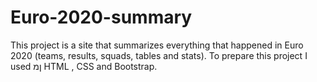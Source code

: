 # Euro-2020-summary
This project is a site that summarizes everything that happened in Euro 2020 (teams, results, squads, tables and stats).
To prepare this project I used ןמ HTML , CSS and Bootstrap.

